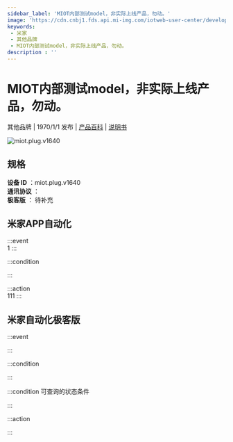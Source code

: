 ```yaml
---
sidebar_label: 'MIOT内部测试model，非实际上线产品，勿动。'
image: 'https://cdn.cnbj1.fds.api.mi-img.com/iotweb-user-center/developer_1679047512444VidpBv4Q.png?GalaxyAccessKeyId=AKVGLQWBOVIRQ3XLEW&Expires=9223372036854775807&Signature=mnQZaRm/t7Cx3LhpUod76oJ7g7A='
keywords: 
 - 米家
 - 其他品牌
 - MIOT内部测试model，非实际上线产品，勿动。
description : ''
---
```

# MIOT内部测试model，非实际上线产品，勿动。

其他品牌 | 1970/1/1 发布 | [产品百科](https://home.mi.com/webapp/content/baike/product/index.html?model=miot.plug.v1640/) | [说明书](https://home.mi.com/views/introduction.html?model=miot.plug.v1640&region=cn)

![miot.plug.v1640](https://cdn.cnbj1.fds.api.mi-img.com/iotweb-user-center/developer_1679047512444VidpBv4Q.png?GalaxyAccessKeyId=AKVGLQWBOVIRQ3XLEW&Expires=9223372036854775807&Signature=mnQZaRm/t7Cx3LhpUod76oJ7g7A=)

## 规格  
> 
**设备 ID** ：miot.plug.v1640  
**通讯协议** ：  
**极客版**  ： 待补充 


## 米家APP自动化  

:::event  
1
:::

:::condition  

:::

:::action   
111
:::

## 米家自动化极客版  

:::event  

:::

:::condition  

:::

:::condition 可查询的状态条件  

:::

:::action  

:::

        
